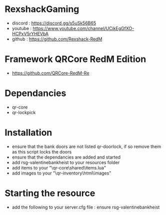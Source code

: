 # RexshackGaming
- discord : https://discord.gg/s5uSk56B65
- youtube : https://www.youtube.com/channel/UCikEgGfXO-HCPxV5rYHEVbA
- github : https://github.com/Rexshack-RedM

# Framework QRCore RedM Edition
- https://github.com/QRCore-RedM-Re

# Dependancies
- qr-core
- qr-lockpick

# Installation
- ensure that the bank doors are not listed qr-doorlock, if so remove them as this script locks the doors
- ensure that the dependancies are added and started
- add rsg-valentinebankheist to your resources folder
- add items to your "\qr-core\shared\items.lua"
- add images to your "\qr-inventory\html\images"

# Starting the resource
- add the following to your server.cfg file : ensure rsg-valentinebankheist